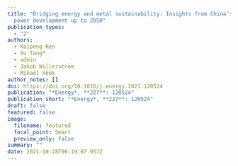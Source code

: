 ```yaml
---
title: "Bridging energy and metal sustainability: Insights from China’s wind
  power development up to 2050"
publication_types:
  - "2"
authors:
  - Kaipeng Ren
  - Xu Tang*
  - admin
  - Jakob Willerström
  - Mikael Höök
author_notes: []
doi: https://doi.org/10.1016/j.energy.2021.120524
publication: "*Energy*, **227**: 120524"
publication_short: "*Energy*, **227**: 120524"
draft: false
featured: false
image:
  filename: featured
  focal_point: Smart
  preview_only: false
summary: ""
date: 2021-10-28T06:19:07.937Z
---
```


